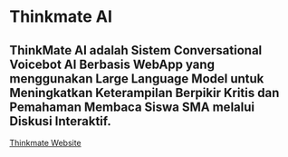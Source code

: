 # Thinkmate AI
## ThinkMate AI adalah Sistem Conversational Voicebot AI Berbasis WebApp yang menggunakan Large Language Model untuk Meningkatkan Keterampilan Berpikir Kritis dan Pemahaman Membaca Siswa SMA melalui Diskusi Interaktif.

[Thinkmate Website](https://www.thinkmateai.tech)
